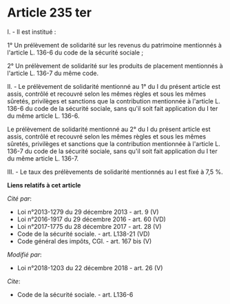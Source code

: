 # Article 235 ter

I. - Il est institué :

1° Un prélèvement de solidarité sur les revenus du patrimoine mentionnés à l'article L. 136-6 du code de la sécurité
sociale ;

2° Un prélèvement de solidarité sur les produits de placement mentionnés à l'article L. 136-7 du même code.

II. - Le prélèvement de solidarité mentionné au 1° du I du présent article est assis, contrôlé et recouvré selon les mêmes
règles et sous les mêmes sûretés, privilèges et sanctions que la contribution mentionnée à l'article L. 136-6 du code de la
sécurité sociale, sans qu'il soit fait application du I ter du même article L. 136-6.

Le prélèvement de solidarité mentionné au 2° du I du présent article est assis, contrôlé et recouvré selon les mêmes règles
et sous les mêmes sûretés, privilèges et sanctions que la contribution mentionnée à l'article L. 136-7 du code de la sécurité
sociale, sans qu'il soit fait application du I ter du même article L. 136-7.

III. - Le taux des prélèvements de solidarité mentionnés au I est fixé à 7,5 %.

**Liens relatifs à cet article**

_Cité par_:

  - Loi n°2013-1279 du 29 décembre 2013 - art. 9 (V)
  - Loi n°2016-1917 du 29 décembre 2016 - art. 60 (VD)
  - Loi n°2017-1775 du 28 décembre 2017 - art. 28 (V)
  - Code de la sécurité sociale. - art. L138-21 (VD)
  - Code général des impôts, CGI. - art. 167 bis (V)

_Modifié par_:

  - Loi n°2018-1203 du 22 décembre 2018 - art. 26 (V)

_Cite_:

  - Code de la sécurité sociale. - art. L136-6
